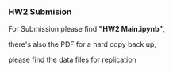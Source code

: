 ### HW2 Submision 

For Submission please find **"HW2 Main.ipynb"**, 

there's also the PDF for a hard copy back up, 

please find the data files for replication



